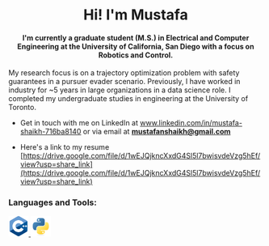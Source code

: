 <h1 align="center">Hi! I'm Mustafa</h1>
<h4 align="center">I'm currently a graduate student (M.S.) in Electrical and Computer Engineering at the University of California, San Diego with a focus on Robotics and Control. </h4>
  
My research focus is on a trajectory optimization problem with safety guarantees in a pursuer evader scenario. Previously, I have worked in industry for ~5 years in large organizations in a data science role. I completed my undergraduate studies in engineering at the University of Toronto.

- Get in touch with me on LinkedIn at www.linkedin.com/in/mustafa-shaikh-716ba8140 or via email at **mustafanshaikh@gmail.com**

- Here's a link to my resume [https://drive.google.com/file/d/1wEJQjkncXxdG4Sl5l7bwisvdeVzg5hEf/view?usp=share_link](https://drive.google.com/file/d/1wEJQjkncXxdG4Sl5l7bwisvdeVzg5hEf/view?usp=share_link)

<h3 align="left">Languages and Tools:</h3>
<p align="left"> <a href="https://www.w3schools.com/cpp/" target="_blank" rel="noreferrer"> <img src="https://raw.githubusercontent.com/devicons/devicon/master/icons/cplusplus/cplusplus-original.svg" alt="cplusplus" width="40" height="40"/> </a> <a href="https://www.python.org" target="_blank" rel="noreferrer"> <img src="https://raw.githubusercontent.com/devicons/devicon/master/icons/python/python-original.svg" alt="python" width="40" height="40"/> </a> </p>
